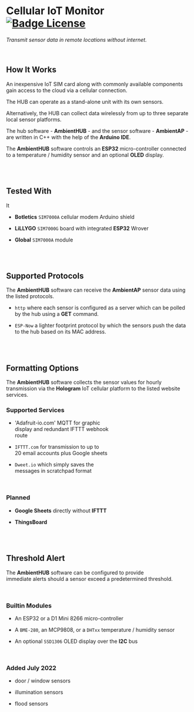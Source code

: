 # Cellular IoT Monitor   [![Badge License]][License]

*Transmit sensor data in remote locations without internet.*

<br>

## How It Works

An inexpensive IoT SIM card along with commonly available components gain access to the cloud via a cellular connection.

The HUB can operate as a stand-alone unit with its own sensors.

Alternatively, the HUB can collect data wirelessly from up to three separate local sensor platforms.

The hub software - **AmbientHUB** - and the sensor software - **AmbientAP** - are written in C++ with the help of the **Arduino IDE**.

The **AmbientHUB** software controls an **ESP32** micro-controller connected to a temperature / humidity sensor and an optional **OLED** display.

<br>
<br>

## Tested With
It
-   **Botletics** `SIM7000A` cellular modem Arduino shield

-   **LiLLYGO** `SIM7000G` board with integrated **ESP32** Wrover

-   **Global** `SIM7000A` module

<br>
<br>

## Supported Protocols

The **AmbientHUB** software can receive the **AmbientAP** sensor data using the listed protocols.

-  `http` where each sensor is configured as a server which can be polled by the hub using a **GET** command.

-   `ESP-Now` a lighter footprint protocol by which the sensors push the data to the hub based on its MAC address.

<br>
<br>

## Formatting Options

The **AmbientHUB** software collects the sensor values for hourly transmission via the **Hologram** IoT cellular platform to the listed website services.

### Supported Services

-    'Adafruit-io.com' MQTT for graphic <br>
     display and redundant IFTTT webhook <br>
     route

-   `IFTTT.com` for transmission to up to <br>
    20 email accounts plus Google sheets

-   `Dweet.io` which simply saves the <br>
    messages in scratchpad format

<br>

### Planned

- **Google Sheets** directly without **IFTTT**

- **ThingsBoard**

<br>
<br>

## Threshold Alert

The **AmbientHUB** software can be configured to provide <br>
immediate alerts should a sensor exceed a predetermined threshold.

<br>

### Builtin Modules

-   An ESP32 or a D1 Mini 8266 micro-controller

-   A `BME-280`, an MCP9808, or a `DHTxx` temperature / humidity sensor

-   An optional `SSD1306` OLED display over the **I2C** bus

<br>

### Added July 2022

-   door / window sensors

-   illumination sensors

-   flood sensors

<br>


<!----------------------------------------------------------------------------->

[Badge License]: https://img.shields.io/badge/License-Unknown-808080.svg?style=for-the-badge

[License]: #

